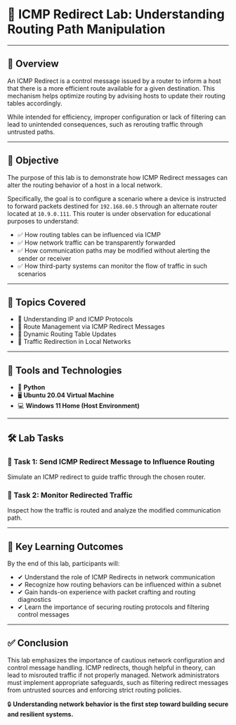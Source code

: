 # 🔄 ICMP Redirect Lab: Understanding Routing Path Manipulation

---

## 🧾 Overview  
An ICMP Redirect is a control message issued by a router to inform a host that there is a more efficient route available for a given destination. This mechanism helps optimize routing by advising hosts to update their routing tables accordingly.

While intended for efficiency, improper configuration or lack of filtering can lead to unintended consequences, such as rerouting traffic through untrusted paths.

---

## 🎯 Objective  
The purpose of this lab is to demonstrate how ICMP Redirect messages can alter the routing behavior of a host in a local network.

Specifically, the goal is to configure a scenario where a device is instructed to forward packets destined for `192.168.60.5` through an alternate router located at `10.9.0.111`. This router is under observation for educational purposes to understand:

- ✅ How routing tables can be influenced via ICMP  
- ✅ How network traffic can be transparently forwarded  
- ✅ How communication paths may be modified without alerting the sender or receiver  
- ✅ How third-party systems can monitor the flow of traffic in such scenarios  

---

## 📘 Topics Covered

- 📌 Understanding IP and ICMP Protocols  
- 📌 Route Management via ICMP Redirect Messages  
- 📌 Dynamic Routing Table Updates  
- 📌 Traffic Redirection in Local Networks  

---

## 🧪 Tools and Technologies

- 🐍 **Python**  
- 🖥 **Ubuntu 20.04 Virtual Machine**  
- 💻 **Windows 11 Home (Host Environment)**  

---

## 🛠️ Lab Tasks

### 🔹 Task 1: Send ICMP Redirect Message to Influence Routing  
Simulate an ICMP redirect to guide traffic through the chosen router.

### 🔹 Task 2: Monitor Redirected Traffic  
Inspect how the traffic is routed and analyze the modified communication path.

---

## 📌 Key Learning Outcomes

By the end of this lab, participants will:

- ✔ Understand the role of ICMP Redirects in network communication  
- ✔ Recognize how routing behaviors can be influenced within a subnet  
- ✔ Gain hands-on experience with packet crafting and routing diagnostics  
- ✔ Learn the importance of securing routing protocols and filtering control messages  

---

## ✅ Conclusion  
This lab emphasizes the importance of cautious network configuration and control message handling. ICMP redirects, though helpful in theory, can lead to misrouted traffic if not properly managed. Network administrators must implement appropriate safeguards, such as filtering redirect messages from untrusted sources and enforcing strict routing policies.

🔒 **Understanding network behavior is the first step toward building secure and resilient systems.**
